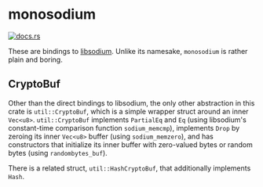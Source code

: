 # monosodium

[![docs.rs](https://docs.rs/monosodium/badge.svg)](https://docs.rs/monosodium/)

These are bindings to [libsodium](https://github.com/jedisct1/libsodium).
Unlike its namesake, `monosodium` is rather plain and boring.

## CryptoBuf

Other than the direct bindings to libsodium, the only other abstraction in
this crate is `util::CryptoBuf`, which is a simple wrapper struct around an
inner `Vec<u8>`. `util::CryptoBuf` implements `PartialEq` and `Eq` (using
libsodium's constant-time comparison function `sodium_memcmp`), implements
`Drop` by zeroing its inner `Vec<u8>` buffer (using `sodium_memzero`), and
has constructors that initialize its inner buffer with zero-valued bytes or
random bytes (using `randombytes_buf`).

There is a related struct, `util::HashCryptoBuf`, that additionally implements
`Hash`.
